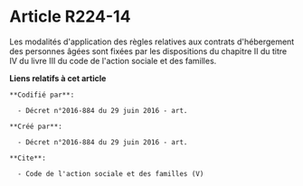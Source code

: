 # Article R224-14

Les modalités d'application des règles relatives aux contrats d'hébergement des personnes âgées sont fixées par les
dispositions du chapitre II du titre IV du livre III du code de l'action sociale et des familles.

**Liens relatifs à cet article**

	**Codifié par**:

	  - Décret n°2016-884 du 29 juin 2016 - art.

	**Créé par**:

	  - Décret n°2016-884 du 29 juin 2016 - art.

	**Cite**:

	  - Code de l'action sociale et des familles (V)
